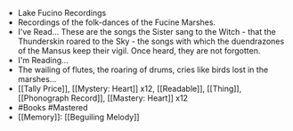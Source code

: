- Lake Fucino Recordings
- Recordings of the folk-dances of the Fucine Marshes.
- I've Read...
  These are the songs the Sister sang to the Witch - that the Thunderskin roared to the Sky - the songs with which the duendrazones of the Mansus keep their vigil. Once heard, they are not forgotten.
- I'm Reading...
- The wailing of flutes, the roaring of drums, cries like birds lost in the marshes…
- [[Tally Price]], [[Mystery: Heart]] x12, [[Readable]], [[Thing]], [[Phonograph Record]], [[Mastery: Heart]] x12
- #Books #Mastered
- [[Memory]]: [[Beguiling Melody]]
